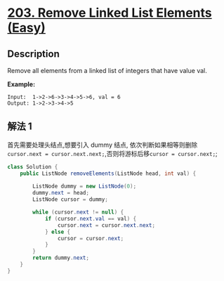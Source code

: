 # [203. Remove Linked List Elements (Easy)](https://leetcode.com/problems/delete-node-in-a-linked-list/)

## Description


Remove all elements from a linked list of integers that have value val.

**Example:**

```
Input:  1->2->6->3->4->5->6, val = 6
Output: 1->2->3->4->5
```


## 解法 1

首先需要处理头结点,想要引入 dummy 结点, 依次判断如果相等则删除`cursor.next = cursor.next.next;`,否则将游标后移`cursor = cursor.next;`;
```java
class Solution {
    public ListNode removeElements(ListNode head, int val) {
        
        ListNode dummy = new ListNode(0);
        dummy.next = head;
        ListNode cursor = dummy;

        while (cursor.next != null) {
            if (cursor.next.val == val) {
                cursor.next = cursor.next.next;
            } else {
                cursor = cursor.next;
            }
        }
        return dummy.next;
    }
}
```
